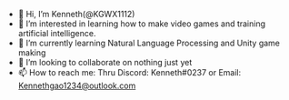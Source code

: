 - 👋 Hi, I’m Kenneth(@KGWX1112)
- 👀 I’m interested in learning how to make video games and training artificial intelligence.
- 🌱 I’m currently learning Natural Language Processing and Unity game making
- 💞️ I’m looking to collaborate on nothing just yet
- 📫 How to reach me: Thru Discord: Kenneth#0237 or Email: Kennethgao1234@outlook.com

<!---
KGWX1112/KGWX1112 is a ✨ special ✨ repository because its `README.md` (this file) appears on your GitHub profile.
You can click the Preview link to take a look at your changes.
--->
